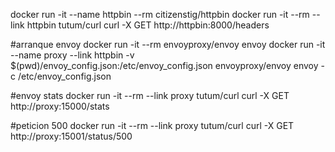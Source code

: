 docker run -it --name httpbin --rm citizenstig/httpbin
docker run -it --rm --link httpbin tutum/curl curl -X GET http://httpbin:8000/headers

#arranque envoy
docker run -it --rm envoyproxy/envoy envoy
docker run -it --name proxy --link httpbin -v $(pwd)/envoy_config.json:/etc/envoy_config.json envoyproxy/envoy envoy -c /etc/envoy_config.json

#envoy stats
docker run -it --rm --link proxy tutum/curl curl -X GET http://proxy:15000/stats

#peticion 500
docker run -it --rm --link proxy tutum/curl curl -X GET http://proxy:15001/status/500
